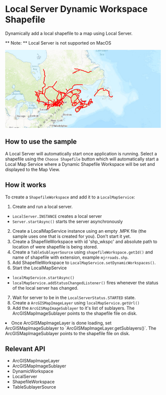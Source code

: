 # Local Server Dynamic Workspace Shapefile

Dynamically add a local shapefile to a map using Local Server.

**   Note: **   Local Server is not supported on MacOS

![](LocalServerDynamicWorkspaceShapefile.png)

## How to use the sample

A Local Server will automatically start once application is running. Select a shapefile using the `Choose Shapefile` button which will automatically start a Local Map Service where a Dynamic Shapefile Workspace will be set and displayed to the Map View.

## How it works

To create a `ShapefileWorkspace` and add it to a `LocalMapService`:

1.  Create and run a local server.
*   `LocalServer.INSTANCE` creates a local server
*   `Server.startAsync()` starts the server asynchronously
2.  Create a LocalMapService instance using an empty .MPK file (the sample uses one that is created for you). Don't start it yet.
3.  Create a ShapefileWorkspace  with id 'shp_wkspc' and absolute path to location of were shapefile is being stored.
4.  Create a `TableSublayerSource`  using  `shapefileWorkspace.getId()` and name of  shapefile with extension, example `mjrroads.shp`.
5.  Add ShapefileWorkspace to `LocalMapService.setDynamicWorkspaces()`.
6.  Start the LocalMapService
*   `localMapService.startAsync()`
*   `localMapService.addStatusChangedListener()` fires whenever the status of the local server has changed.
7.  Wait for server to be in the  `LocalServerStatus.STARTED` state.
8.  Create a `ArcGISMapImageLayer` using `localMapService.getUrl()`
9.  Add the `ArcGISMapImageSublayer` to it's list of sublayers. The ArcGISMapImageSublayer points to the shapefile file on disk.
<li>Once ArcGISMapImageLayer is done loading,  set ArcGISMapImageSublayer to `ArcGISMapImageLayer.getSublayers()`. The ArcGISMapImageSublayer points to the shapefile file on disk.

## Relevant API

*   ArcGISMapImageLayer
*   ArcGISMapImageSublayer
*   DynamicWorkspace
*   LocalServer
*   ShapefileWorkspace
*   TableSublayerSource

